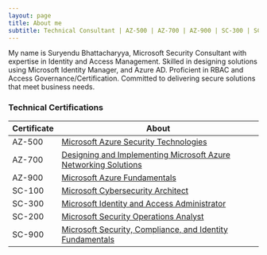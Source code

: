 ```yaml
---
layout: page
title: About me
subtitle: Technical Consultant | AZ-500 | AZ-700 | AZ-900 | SC-300 | SC-200 | SC-900
---
```


My name is Suryendu Bhattacharyya, Microsoft Security Consultant with expertise in Identity and Access Management. Skilled in designing solutions using Microsoft Identity Manager, and Azure AD. Proficient in RBAC and Access Governance/Certification. Committed to delivering secure solutions that meet business needs. 


### **Technical Certifications**  

|Certificate|About|
|----------|----------|
| AZ-500 | [Microsoft Azure Security Technologies](https://www.credly.com/badges/8155c309-5601-4025-bf2d-a9bcd7812f06/public_url) |
| AZ-700 | [Designing and Implementing Microsoft Azure Networking Solutions](https://www.credly.com/badges/e6be01c9-d496-4bd7-933a-30298925d1f3/public_url) |
| AZ-900 | [Microsoft Azure Fundamentals](https://www.credly.com/badges/cd8fd27c-123b-4d71-9a9d-eb35557ffa4a/public_url) |
| SC-100 | [Microsoft Cybersecurity Architect](https://www.credly.com/badges/9ba243ae-7f58-402d-ac76-2a91f4d25eb5/public_url) |
| SC-300 | [Microsoft Identity and Access Administrator](https://www.credly.com/badges/f6634505-ef63-4d42-a893-81fef31dbbe4/public_url) |
| SC-200 | [Microsoft Security Operations Analyst](https://www.credly.com/badges/dc3aacf7-e085-47cd-8bb7-f79ea8788288/public_url) |
| SC-900 | [Microsoft Security, Compliance, and Identity Fundamentals](https://www.credly.com/badges/e5f11bc6-76af-4a9c-ae0e-9d31f39e6828/public_url) | 







